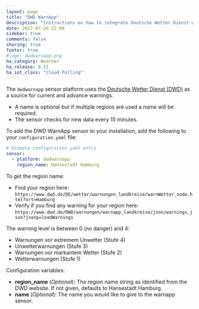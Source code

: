 ```yaml
---
layout: page
title: "DWD WarnApp"
description: "Instructions on how to integrate Deutsche Wetter Dienst weather warnings into Home Assistant."
date: 2017-07-26 22:00
sidebar: true
comments: false
sharing: true
footer: true
#logo: dwdwarnapp.png
ha_category: Weather
ha_release: 0.51
ha_iot_class: "Cloud Polling"
---
```


The `dwdwarnapp` sensor platform uses the [Deutsche Wetter Dienst (DWD)](http://www.dwd.de) as a source for current and advance warnings.

- A name is optional but if multiple regions are used a name will be required.
- The sensor checks for new data every 15 minutes.

To add the DWD WarnApp sensor to your installation, add the following to your `configuration.yaml` file:

```yaml
# Example configuration.yaml entry
sensor:
  - platform: dwdwarnapp
    region_name: Hansestadt Hamburg
```

To get the region name:
- Find your region here: `https://www.dwd.de/DE/wetter/warnungen_landkreise/warnWetter_node.html?ort=Hamburg`
- Verify if you find any warning for your region here: `https://www.dwd.de/DWD/warnungen/warnapp_landkreise/json/warnings.json?jsonp=loadWarnings`

The warning level is between 0 (no danger) and 4:
- Warnungen vor extremem Unwetter (Stufe 4)
- Unwetterwarnungen (Stufe 3)
- Warnungen vor markantem Wetter (Stufe 2)
- Wetterwarnungen (Stufe 1)

Configuration variables:

- **region_name** (*Optional*): The region name string as identified from the DWD website.  If not given, defaults to Hansestadt Hamburg.
- **name** (*Optional*): The name you would like to give to the warnapp sensor.
